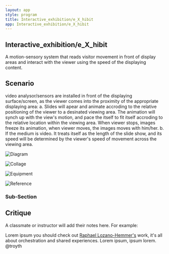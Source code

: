 ```yaml
---
layout: app
style: program
title: Interactive_exhibition/e_X_hibit
app: Interactive_exhibition/e_X_hibit
---
```

##	Interactive_exhibition/e_X_hibit

A motion-sensory system that reads visitor movement in front of display areas and interact with the viewer using the speed of the displaying content. 

## Scenario

video analysor/sensors are installed in front of the displaying surface/screen, as the viewer comes into the proximity of the appropriate displaying area:
a. Slides will apear and animate accroding to the relative positioning of the viewer to a desinated viewing area. The animation will synch up with the view's motion, and pace the itself to fit itself accroding to the relative location within the viewing area. When viewer stops, images freeze its animation, when viewer moves, the images moves with him/her. 
b. If the medium is video. It treats itself as the length of the slide show, and its speed will be determined by the viewer's speed of movement across the viewing area.


![Diagram](https://raw.github.com/weimpromptu/site2site.github.io/master/programs/eXhibit/images/assigment1_diagram-02.jpg)

![Collage](https://raw.github.com/weimpromptu/site2site.github.io/master/programs/eXhibit/images/assigment1_collage.jpg)

![Equipment](https://github.com/weimpromptu/site2site.github.io/blob/master/programs/eXhibit/images/equipment.png)

![Reference](http://www.cis.upenn.edu/~jshi/video_urbanstreet.gif)

### Sub-Section
 


## Critique

A classmate or instructor will add their notes here. For example:

Lorem ipsum you should check out [Raphael Lozano-Hemmer's](http://www.lozano-hemmer.com/) work, it's all about orchestration and shared experiences. Lorem ipsum, ipsum lorem.  
@troyth

